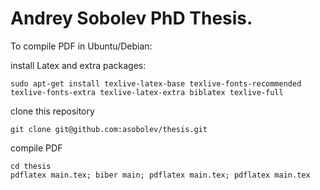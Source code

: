 # Andrey Sobolev PhD Thesis.

To compile PDF in Ubuntu/Debian:


install Latex and extra packages:
```
sudo apt-get install texlive-latex-base texlive-fonts-recommended texlive-fonts-extra texlive-latex-extra biblatex texlive-full
```

clone this repository
```
git clone git@github.com:asobolev/thesis.git
```

compile PDF
```
cd thesis
pdflatex main.tex; biber main; pdflatex main.tex; pdflatex main.tex
```
